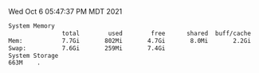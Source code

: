 Wed Oct  6 05:47:37 PM MDT 2021
```bash
System Memory
               total        used        free      shared  buff/cache   available
Mem:           7.7Gi       802Mi       4.7Gi       8.0Mi       2.2Gi       6.6Gi
Swap:          7.6Gi       259Mi       7.4Gi
System Storage
663M	.
```

